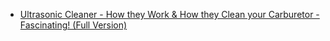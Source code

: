 - [Ultrasonic Cleaner - How they Work & How they Clean your Carburetor - Fascinating! (Full Version)](https://youtu.be/M8F_jLhEJIQ)
